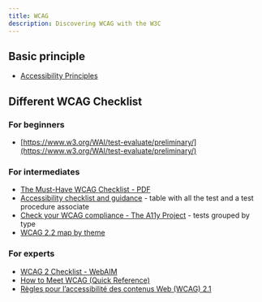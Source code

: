 ```yaml
---
title: WCAG
description: Discovering WCAG with the W3C
---
```


## Basic principle

* [Accessibility Principles](https://www.w3.org/WAI/fundamentals/accessibility-principles/)

## Different WCAG Checklist

### For beginners

* [https://www.w3.org/WAI/test-evaluate/preliminary/](https://www.w3.org/WAI/test-evaluate/preliminary/)

### For intermediates

* [The Must-Have WCAG Checklist - PDF](https://s45061.pcdn.co/wp-content/uploads/2024/02/The-Must-Have-WCAG-Checklist.pdf)
* [Accessibility checklist and guidance](https://nhsdigital.github.io/accessibility-checklist/checklist-full/) - table with all the test and a test procedure associate
* [Check your WCAG compliance - The A11y Project](https://www.a11yproject.com/checklist/) - tests grouped by type 
* [WCAG 2.2 map by theme](https://www.andrewhick.com/accessibility/wcag-map/)

### For experts

* [WCAG 2 Checklist - WebAIM](https://webaim.org/standards/wcag/checklist)
* [How to Meet WCAG (Quick Reference)](https://www.w3.org/WAI/WCAG22/quickref/?showtechniques=111%2C244)
* [Règles pour l’accessibilité des contenus Web (WCAG) 2.1](https://www.w3.org/Translations/WCAG21-fr/)